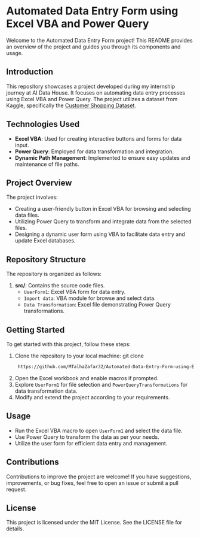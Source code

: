 # Automated Data Entry Form using Excel VBA and Power Query

Welcome to the Automated Data Entry Form project! This README provides an overview of the project and guides you through its components and usage.

## Introduction

This repository showcases a project developed during my internship journey at AI Data House. It focuses on automating data entry processes using Excel VBA and Power Query. The project utilizes a dataset from Kaggle, specifically the [Customer Shopping Dataset](https://www.kaggle.com/datasets/mehmettahiraslan/customer-shopping-dataset).

## Technologies Used

- **Excel VBA**: Used for creating interactive buttons and forms for data input.
- **Power Query**: Employed for data transformation and integration.
- **Dynamic Path Management**: Implemented to ensure easy updates and maintenance of file paths.

## Project Overview

The project involves:
- Creating a user-friendly button in Excel VBA for browsing and selecting data files.
- Utilizing Power Query to transform and integrate data from the selected files.
- Designing a dynamic user form using VBA to facilitate data entry and update Excel databases.

## Repository Structure

The repository is organized as follows:
1. **src/**: Contains the source code files.
   - `UserForm1`: Excel VBA form for data entry.
   - `Import data`: VBA module for browse and select data.
   - `Data Transformation`: Excel file demonstrating Power Query transformations.

## Getting Started

To get started with this project, follow these steps:
1. Clone the repository to your local machine:
git clone
   ```bash   
    https://github.com/MTalhaZafar32/Automated-Data-Entry-Form-using-Excel-VBA-and-Power-Query.git
   ```
3. Open the Excel workbook and enable macros if prompted.
4. Explore `UserForm1` for file selection and `PowerQueryTransformations` for data transformation data.
5. Modify and extend the project according to your requirements.

## Usage

- Run the Excel VBA macro to open `UserForm1` and select the data file.
- Use Power Query to transform the data as per your needs.
- Utilize the user form for efficient data entry and management.

## Contributions

Contributions to improve the project are welcome! If you have suggestions, improvements, or bug fixes, feel free to open an issue or submit a pull request.

## License

This project is licensed under the MIT License. See the LICENSE file for details.

